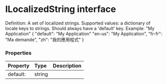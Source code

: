 # ILocalizedString interface

Definition: A set of localized strings. 
Supported values: a dictionary of locale keys to strings. Should always have a 'default' key. 
Example: "My Application" 
{ 
"default": "My Application" 
"en-us": "My Application", 
"fr-fr": "Ma demande", 
"zh": "我的應用程式" 
}



### Properties

| Property	   | Type	| Description|
|:-------------|:-------|:-----------|
|default:      | string |  |




